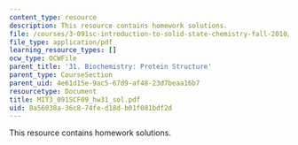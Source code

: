 ```yaml
---
content_type: resource
description: This resource contains homework solutions.
file: /courses/3-091sc-introduction-to-solid-state-chemistry-fall-2010/8a56038a36c874fed18db01f081bdf2d_MIT3_091SCF09_hw31_sol.pdf
file_type: application/pdf
learning_resource_types: []
ocw_type: OCWFile
parent_title: '31. Biochemistry: Protein Structure'
parent_type: CourseSection
parent_uid: 4e61d15e-9ac5-67d9-af48-23d7beaa16b7
resourcetype: Document
title: MIT3_091SCF09_hw31_sol.pdf
uid: 8a56038a-36c8-74fe-d18d-b01f081bdf2d
---
```

This resource contains homework solutions.

